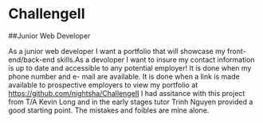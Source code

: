 # ChallengeII
##Junior Web Developer

As a junior web developer I want a portfolio that will
showcase my front-end/back-end skills.As a devoloper I want to insure 
my contact information is up to date and accessible to any 
potential employer! It is done when my phone number and e-
mail are available. It is done when a link is made available
to prospective employers to view my portfolio at https://github.com/nightsha/ChallengeII
I had assitance with this project from T/A Kevin Long and in the early stages tutor Trinh
Nguyen provided a good starting point. The mistakes and foibles are mine alone.